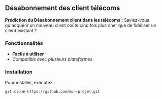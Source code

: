 

## Désabonnement des client télécoms

**Prédiction du Désabonnement client dans les télécoms** : Saviez-vous qu'acquérir un nouveau client coûte cinq fois plus cher que de fidéliser un client existant ?

### Fonctionnalités
- **Facile à utiliser**
- *Compatible avec plusieurs plateformes*

### Installation
Pour installer, exécutez :

```bash
git clone https://github.com/mon-projet.git
